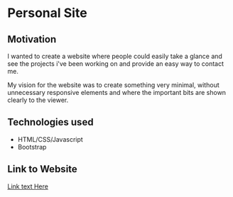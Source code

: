 # Personal Site

## **Motivation**
I wanted to create a website where people could easily take a glance and see the projects i've been working on and provide an easy way to contact me. 

My vision for the website was to create something very minimal, without unnecessary responsive elements and where the important bits are shown clearly to the viewer.

## **Technologies used**
- HTML/CSS/Javascript
- Bootstrap

## Link to Website
[Link text Here](https://thephiliplee.com/)
